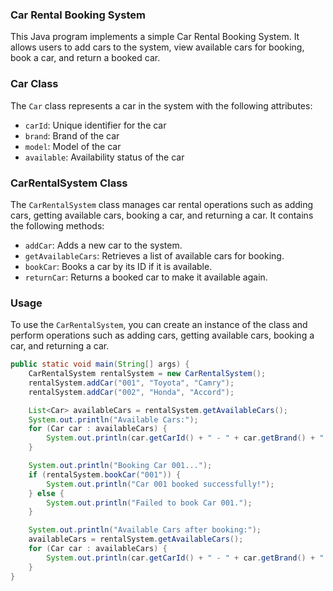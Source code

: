 ### Car Rental Booking System

This Java program implements a simple Car Rental Booking System. It allows users to add cars to the system, view available cars for booking, book a car, and return a booked car.

### Car Class

The `Car` class represents a car in the system with the following attributes:

- `carId`: Unique identifier for the car
- `brand`: Brand of the car
- `model`: Model of the car
- `available`: Availability status of the car

### CarRentalSystem Class

The `CarRentalSystem` class manages car rental operations such as adding cars, getting available cars, booking a car, and returning a car. It contains the following methods:

- `addCar`: Adds a new car to the system.
- `getAvailableCars`: Retrieves a list of available cars for booking.
- `bookCar`: Books a car by its ID if it is available.
- `returnCar`: Returns a booked car to make it available again.

### Usage

To use the `CarRentalSystem`, you can create an instance of the class and perform operations such as adding cars, getting available cars, booking a car, and returning a car.

```java
public static void main(String[] args) {
    CarRentalSystem rentalSystem = new CarRentalSystem();
    rentalSystem.addCar("001", "Toyota", "Camry");
    rentalSystem.addCar("002", "Honda", "Accord");

    List<Car> availableCars = rentalSystem.getAvailableCars();
    System.out.println("Available Cars:");
    for (Car car : availableCars) {
        System.out.println(car.getCarId() + " - " + car.getBrand() + " " + car.getModel());
    }

    System.out.println("Booking Car 001...");
    if (rentalSystem.bookCar("001")) {
        System.out.println("Car 001 booked successfully!");
    } else {
        System.out.println("Failed to book Car 001.");
    }

    System.out.println("Available Cars after booking:");
    availableCars = rentalSystem.getAvailableCars();
    for (Car car : availableCars) {
        System.out.println(car.getCarId() + " - " + car.getBrand() + " " + car.getModel());
    }
}

```
